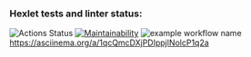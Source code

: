 ### Hexlet tests and linter status:

![Actions Status](/workflows/hexlet-check/badge.svg)
[![Maintainability](https://api.codeclimate.com/v1/badges/e15598ac111748f37a5c/maintainability)](https://codeclimate.com/github/Aleksey-lab/frontend-project-lvl1/maintainability)
![example workflow name](https://github.com/Aleksey-lab/frontend-project-lvl1/workflows/hexlet-check/badge.svg)
https://asciinema.org/a/1qcQmcDXjPDIppjlNolcP1q2a
